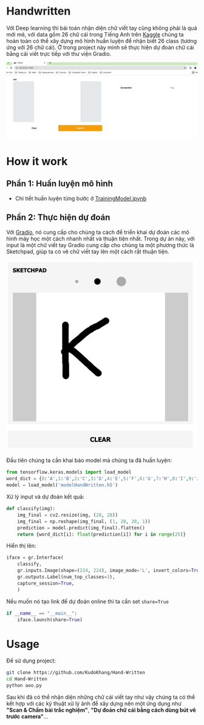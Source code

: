 # Handwritten
Với Deep learning thì bài toán nhận diện chữ viết tay cũng không phải là quá mới mẻ, với data gồm 26 chữ cái trong Tiếng Anh trên [Kaggle](https://www.kaggle.com/sachinpatel21/az-handwritten-alphabets-in-csv-format) chúng ta hoàn toàn có thể xây dựng mô hình huấn luyện để nhận biết 26 class (tương ứng với 26 chữ cái). Ở trong project này mình sẽ thực hiện dự đoán chữ cái bằng cái viết trực tiếp với thư viện Gradio.

<p align="center">
	<img src="https://github.com/KudoKhang/Hand-Written/blob/main/imgTest/handwritten.gif?raw=true" />
</p>

# How it work
## Phần 1: Huấn luyện mô hình
- Chi tiết huấn luyện từng bước ở [TrainingModel.ipynb](https://github.com/KudoKhang/Hand-Written/blob/main/TrainingModel.ipynb)
## Phần 2: Thực hiện dự đoán
Với [Gradio](https://gradio.app), nó cung cấp cho chúng ta cách để triển khai dự đoán các mô hình máy học một cách nhanh nhất và thuận tiện nhất.  Trong dự án này, với input là một chữ viết tay Gradio cung cấp cho chùng ta một phương thức là Sketchpad, giúp ta có vẽ chữ viết tay lên một cách rất thuận tiện.

<p align="center">
	<img src="https://github.com/KudoKhang/Hand-Written/blob/main/imgTest/3.png?raw=true" />
</p>

Đầu tiên chúng ta cần khai báo model mà chúng ta đã huấn luyện:

```python
from tensorflow.keras.models import load_model
word_dict = {0:'A',1:'B',2:'C',3:'D',4:'E',5:'F',6:'G',7:'H',8:'I',9:'J',10:'K',11:'L',12:'M',13:'N',14:'O',15:'P',16:'Q',17:'R',18:'S',19:'T',20:'U',21:'V',22:'W',23:'X', 24:'Y',25:'Z'}
model = load_model('modelHandWritten.h5')
```

Xử lý input và dự đoán kết quả:

```python
def classify(img):
	img_final = cv2.resize(img, (28, 28))
	img_final = np.reshape(img_final, (1, 28, 28, 1))
	prediction = model.predict(img_final).flatten()
	return {word_dict[i]: float(prediction[i]) for i in range(25)}
```

Hiển thị lên:

```python
iface = gr.Interface(
	classify,
	gr.inputs.Image(shape=(224, 224), image_mode='L', invert_colors=True, source="canvas"),
	gr.outputs.Label(num_top_classes=3),
	capture_session=True,
	)
```

Nếu muốn nó tạo link để dự đoán online thì ta cần set `share=True`

```python
if __name__ == "__main__":
	iface.launch(share=True)
```

# Usage
Để sử dụng project:
```bash
git clone https://github.com/KudoKhang/Hand-Written
cd Hand-Written
python aoo.py
```
Sau khi đã có thể nhận diện những chữ cái viết tay như vậy chúng ta có thể kết hợp với các kỹ thuật xử lý ảnh để xây dựng nên một ứng dụng như **"Scan & Chấm bài trắc nghiệm"**, **"Dự đoán chữ cái bằng cách dùng bút vẽ trước camera"**...